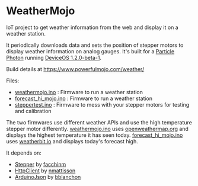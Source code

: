 # WeatherMojo
IoT project to get weather information from the web and display it on a weather station. 

It periodically downloads data and sets the position of stepper motors to display weather information on analog gauges. It's built for a [Particle Photon](https://www.particle.io/wifi/) running [DeviceOS 1.2.0-beta-1](https://github.com/particle-iot/device-os/releases/tag/v1.2.0-beta.1).

Build details at https://www.powerfulmojo.com/weather/

Files:
* [weathermojo.ino](./weathermojo.ino) : Firmware to run a weather station
* [forecast_hi_mojo.ino](./forecast_hi_mojo.ino) : Firmware to run a weather station
* [steppertest.ino](./steppertest.ino) : Firmware to mess with your stepper motors for testing and calibration

The two firmwares use different weather APIs and use the high temperature stepper motor differently. [weathermojo.ino](./weathermojo.ino) uses [openweathermap.org](http://openweathermap.org/) and displays the highest temperature it has seen today. [forecast_hi_mojo.ino](./forecast_hi_mojo.ino) uses [weatherbit.io](http://weatherbit.io/) and displays today's forecast high.

It depends on:
* [Stepper](https://github.com/arduino-libraries/Stepper) by [facchinm](https://github.com/facchinm)
* [HttpClient](https://github.com/nmattisson/HttpClient) by [nmattisson](https://github.com/nmattisson)
* [ArduinoJson](https://github.com/bblanchon/ArduinoJson) by [bblanchon](https://github.com/bblanchon)



